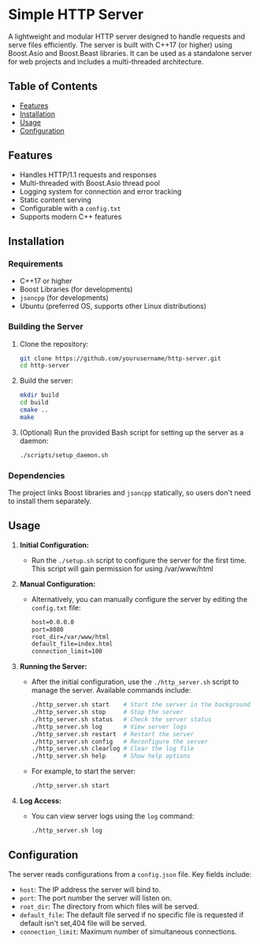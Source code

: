 # Simple HTTP Server

A lightweight and modular HTTP server designed to handle requests and serve files efficiently. The server is built with C++17 (or higher) using Boost.Asio and Boost.Beast libraries. It can be used as a standalone server for web projects and includes a multi-threaded architecture.

## Table of Contents

- [Features](#features)
- [Installation](#installation)
- [Usage](#usage)
- [Configuration](#configuration)

## Features

- Handles HTTP/1.1 requests and responses
- Multi-threaded with Boost.Asio thread pool
- Logging system for connection and error tracking
- Static content serving
- Configurable with a `config.txt`
- Supports modern C++ features

## Installation

### Requirements

- C++17 or higher
- Boost Libraries (for developments)
- `jsoncpp` (for developments)
- Ubuntu (preferred OS, supports other Linux distributions)

### Building the Server

1. Clone the repository:
    ```bash
    git clone https://github.com/yourusername/http-server.git
    cd http-server
    ```

2. Build the server:
    ```bash
    mkdir build
    cd build
    cmake ..
    make
    ```

3. (Optional) Run the provided Bash script for setting up the server as a daemon:
    ```bash
    ./scripts/setup_daemon.sh
    ```

### Dependencies

The project links Boost libraries and `jsoncpp` statically, so users don't need to install them separately. 

## Usage

1. **Initial Configuration:**
   - Run the `./setup.sh` script to configure the server for the first time. This script will gain permission for using /var/www/html
   
2. **Manual Configuration:**
   - Alternatively, you can manually configure the server by editing the `config.txt` file:
     ```txt
     host=0.0.0.0
     port=8080
     root_dir=/var/www/html
     default_file=index.html
     connection_limit=100
     ```

3. **Running the Server:**
   - After the initial configuration, use the `./http_server.sh` script to manage the server. Available commands include:
     ```bash
     ./http_server.sh start    # Start the server in the background
     ./http_server.sh stop     # Stop the server
     ./http_server.sh status   # Check the server status
     ./http_server.sh log      # View server logs
     ./http_server.sh restart  # Restart the server
     ./http_server.sh config   # Reconfigure the server
     ./http_server.sh clearlog # Clear the log file
     ./http_server.sh help     # Show help options
     ```

   - For example, to start the server:
     ```bash
     ./http_server.sh start
     ```

4. **Log Access:**
   - You can view server logs using the `log` command:
     ```bash
     ./http_server.sh log
     ```


## Configuration

The server reads configurations from a `config.json` file. Key fields include:

- `host`: The IP address the server will bind to.
- `port`: The port number the server will listen on.
- `root_dir`: The directory from which files will be served.
- `default_file`: The default file served if no specific file is requested if default isn't set,404 file will be served.
- `connection_limit`: Maximum number of simultaneous connections.


